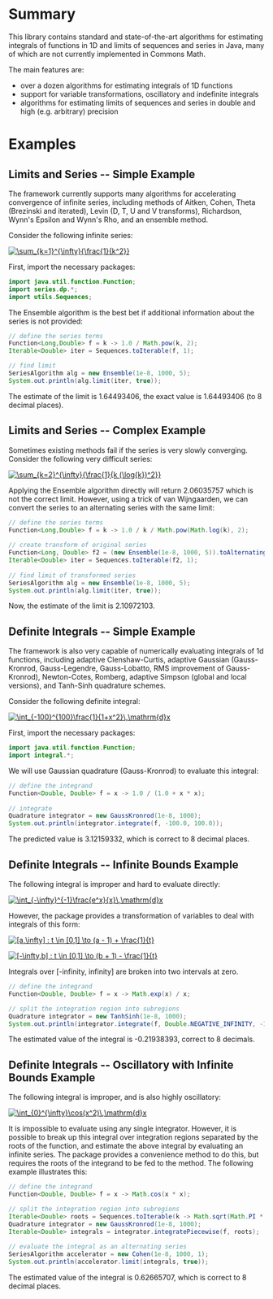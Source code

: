 # Summary
This library contains standard and state-of-the-art algorithms for estimating integrals of functions in 1D and limits of sequences and series in Java, many of which are not currently implemented in Commons Math.

The main features are:
- over a dozen algorithms for estimating integrals of 1D functions
- support for variable transformations, oscillatory and indefinite integrals
- algorithms for estimating limits of sequences and series in double and high (e.g. arbitrary) precision

# Examples

## Limits and Series -- Simple Example
The framework currently supports many algorithms for accelerating convergence of infinite series, including methods of Aitken, Cohen, Theta (Brezinski and iterated), Levin (D, T, U and V transforms), Richardson, Wynn's Epsilon and Wynn's Rho, and an ensemble method.

Consider the following infinite series:

<a href="https://www.codecogs.com/eqnedit.php?latex=\sum_{k=1}^{\infty}{\frac{1}{k^2}}" target="_blank"><img src="https://latex.codecogs.com/gif.latex?\sum_{k=1}^{\infty}{\frac{1}{k^2}}" title="\sum_{k=1}^{\infty}{\frac{1}{k^2}}" /></a>

First, import the necessary packages:

```java
import java.util.function.Function;
import series.dp.*;
import utils.Sequences;
```

The Ensemble algorithm is the best bet if additional information about the series is not provided:

```java
// define the series terms
Function<Long,Double> f = k -> 1.0 / Math.pow(k, 2);
Iterable<Double> iter = Sequences.toIterable(f, 1);

// find limit
SeriesAlgorithm alg = new Ensemble(1e-8, 1000, 5);
System.out.println(alg.limit(iter, true));
```

The estimate of the limit is 1.64493406, the exact value is 1.64493406 (to 8 decimal places).

## Limits and Series -- Complex Example
Sometimes existing methods fail if the series is very slowly converging. Consider the following very difficult series:

<a href="https://www.codecogs.com/eqnedit.php?latex=\sum_{k=2}^{\infty}{\frac{1}{k&space;(\log{k})^2}}" target="_blank"><img src="https://latex.codecogs.com/gif.latex?\sum_{k=2}^{\infty}{\frac{1}{k&space;(\log{k})^2}}" title="\sum_{k=2}^{\infty}{\frac{1}{k (\log{k})^2}}" /></a>

Applying the Ensemble algorithm directly will return 2.06035757 which is not the correct limit. However, using a trick of van Wijngaarden, we can convert the series to an alternating series with the same limit:

```java
// define the series terms
Function<Long,Double> f = k -> 1.0 / k / Math.pow(Math.log(k), 2);
	
// create transform of original series
Function<Long, Double> f2 = (new Ensemble(1e-8, 1000, 5)).toAlternatingSeries(f, 2);
Iterable<Double> iter = Sequences.toIterable(f2, 1);
	
// find limit of transformed series
SeriesAlgorithm alg = new Ensemble(1e-8, 1000, 5);
System.out.println(alg.limit(iter, true));
```

Now, the estimate of the limit is 2.10972103.

## Definite Integrals -- Simple Example
The framework is also very capable of numerically evaluating integrals of 1d functions, including adaptive Clenshaw-Curtis, adaptive Gaussian (Gauss-Kronrod, Gauss-Legendre, Gauss-Lobatto, RMS improvement of Gauss-Kronrod), Newton-Cotes, Romberg, adaptive Simpson (global and local versions), and Tanh-Sinh quadrature schemes.

Consider the following definite integral:

<a href="https://www.codecogs.com/eqnedit.php?latex=\int_{-100}^{100}\frac{1}{1&plus;x^2}\,\mathrm{d}x" target="_blank"><img src="https://latex.codecogs.com/gif.latex?\int_{-100}^{100}\frac{1}{1&plus;x^2}\,\mathrm{d}x" title="\int_{-100}^{100}\frac{1}{1+x^2}\,\mathrm{d}x" /></a>

First, import the necessary packages:

```java
import java.util.function.Function;
import integral.*;
```

We will use Gaussian quadrature (Gauss-Kronrod) to evaluate this integral:

```java
// define the integrand
Function<Double, Double> f = x -> 1.0 / (1.0 + x * x);
	
// integrate
Quadrature integrator = new GaussKronrod(1e-8, 1000);
System.out.println(integrator.integrate(f, -100.0, 100.0));
```

The predicted value is 3.12159332, which is correct to 8 decimal places.

## Definite Integrals -- Infinite Bounds Example

The following integral is improper and hard to evaluate directly:

<a href="https://www.codecogs.com/eqnedit.php?latex=\int_{-\infty}^{-1}\frac{e^x}{x}\,\mathrm{d}x" target="_blank"><img src="https://latex.codecogs.com/gif.latex?\int_{-\infty}^{-1}\frac{e^x}{x}\,\mathrm{d}x" title="\int_{-\infty}^{-1}\frac{e^x}{x}\,\mathrm{d}x" /></a>

However, the package provides a transformation of variables to deal with integrals of this form:

<a href="https://www.codecogs.com/eqnedit.php?latex=[a,\infty]&space;:&space;t&space;\in&space;[0,1]&space;\to&space;(a&space;-&space;1)&space;&plus;&space;\frac{1}{t}" target="_blank"><img src="https://latex.codecogs.com/gif.latex?[a,\infty]&space;:&space;t&space;\in&space;[0,1]&space;\to&space;(a&space;-&space;1)&space;&plus;&space;\frac{1}{t}" title="[a,\infty] : t \in [0,1] \to (a - 1) + \frac{1}{t}" /></a>
<p></p>
<a href="https://www.codecogs.com/eqnedit.php?latex=[-\infty,b]&space;:&space;t&space;\in&space;[0,1]&space;\to&space;(b&space;&plus;&space;1)&space;-&space;\frac{1}{t}" target="_blank"><img src="https://latex.codecogs.com/gif.latex?[-\infty,b]&space;:&space;t&space;\in&space;[0,1]&space;\to&space;(b&space;&plus;&space;1)&space;-&space;\frac{1}{t}" title="[-\infty,b] : t \in [0,1] \to (b + 1) - \frac{1}{t}" /></a>

Integrals over [-infinity, infinity] are broken into two intervals at zero.

```java
// define the integrand
Function<Double, Double> f = x -> Math.exp(x) / x;

// split the integration region into subregions
Quadrature integrator = new TanhSinh(1e-8, 1000);
System.out.println(integrator.integrate(f, Double.NEGATIVE_INFINITY, -1.0));
```

The estimated value of the integral is -0.21938393, correct to 8 decimals.

## Definite Integrals -- Oscillatory with Infinite Bounds Example

The following integral is improper, and is also highly oscillatory:

<a href="https://www.codecogs.com/eqnedit.php?latex=\int_{0}^{\infty}\cos(x^2)\,\mathrm{d}x" target="_blank"><img src="https://latex.codecogs.com/gif.latex?\int_{0}^{\infty}\cos(x^2)\,\mathrm{d}x" title="\int_{0}^{\infty}\cos(x^2)\,\mathrm{d}x" /></a>

It is impossible to evaluate using any single integrator. However, it is possible to break up this integral over integration regions separated by the roots of the function, and estimate the above integral by evaluating an infinite series. The package provides a convenience method to do this, but requires the roots of the integrand to be fed to the method. The following example illustrates this:

```java
// define the integrand
Function<Double, Double> f = x -> Math.cos(x * x);

// split the integration region into subregions
Iterable<Double> roots = Sequences.toIterable(k -> Math.sqrt(Math.PI * k), 0L);
Quadrature integrator = new GaussKronrod(1e-8, 1000);
Iterable<Double> integrals = integrator.integratePiecewise(f, roots);
	
// evaluate the integral as an alternating series
SeriesAlgorithm accelerator = new Cohen(1e-8, 1000, 1);
System.out.println(accelerator.limit(integrals, true));
```

The estimated value of the integral is 0.62665707, which is correct to 8 decimal places.
